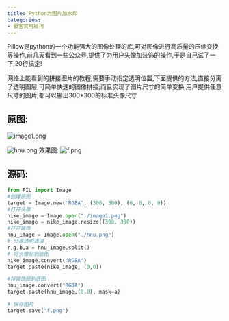 ```yaml
---
title: Python为图片加水印
categories:
- 极客实用技巧
---
```




Pillow是python的一个功能强大的图像处理的库,可对图像进行高质量的压缩变换等操作,前几天看到一些公众号,提供了为用户头像加装饰的操作,于是自己试了一下,20行搞定!

网络上能看到的拼接图片的教程,需要手动指定透明位置,下面提供的方法,直接分离了透明图层,可简单快速的图像拼接;而且实现了图片尺寸的简单变换,用户提供任意尺寸的图片,都可以输出300*300的标准头像尺寸

## 原图:
![image1.png](https://cdn.fangyuanxiaozhan.com/assets/1694235679499CMA1sNxM.png)

![hnu.png](https://cdn.fangyuanxiaozhan.com/assets/1694235682151tR3fd1by.png)
效果图:
![f.png](https://cdn.fangyuanxiaozhan.com/assets/1694235685623pFns11cH.png)

## 源码:

```python
from PIL import Image
#创建底图
target = Image.new('RGBA', (300, 300), (0, 0, 0, 0))
#打开头像
nike_image = Image.open("./image1.png")
nike_image = nike_image.resize((300, 300))
#打开装饰
hnu_image = Image.open("./hnu.png")
# 分离透明通道
r,g,b,a = hnu_image.split()
# 将头像贴到底图
nike_image.convert("RGBA")
target.paste(nike_image, (0,0))

#将装饰贴到底图
hnu_image.convert("RGBA")
target.paste(hnu_image,(0,0), mask=a)

# 保存图片
target.save("f.png")
```
